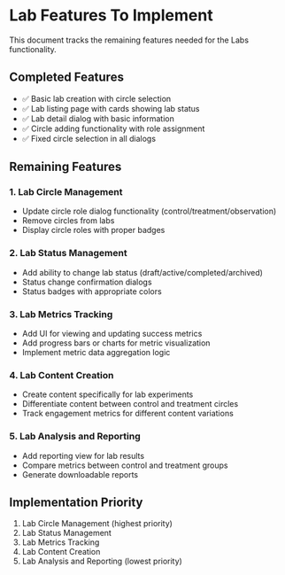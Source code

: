 # Lab Features To Implement

This document tracks the remaining features needed for the Labs functionality.

## Completed Features
- ✅ Basic lab creation with circle selection
- ✅ Lab listing page with cards showing lab status
- ✅ Lab detail dialog with basic information
- ✅ Circle adding functionality with role assignment
- ✅ Fixed circle selection in all dialogs

## Remaining Features

### 1. Lab Circle Management
- Update circle role dialog functionality (control/treatment/observation)
- Remove circles from labs
- Display circle roles with proper badges

### 2. Lab Status Management
- Add ability to change lab status (draft/active/completed/archived)
- Status change confirmation dialogs
- Status badges with appropriate colors

### 3. Lab Metrics Tracking
- Add UI for viewing and updating success metrics
- Add progress bars or charts for metric visualization
- Implement metric data aggregation logic

### 4. Lab Content Creation
- Create content specifically for lab experiments
- Differentiate content between control and treatment circles
- Track engagement metrics for different content variations

### 5. Lab Analysis and Reporting
- Add reporting view for lab results
- Compare metrics between control and treatment groups
- Generate downloadable reports

## Implementation Priority
1. Lab Circle Management (highest priority)
2. Lab Status Management
3. Lab Metrics Tracking
4. Lab Content Creation
5. Lab Analysis and Reporting (lowest priority)